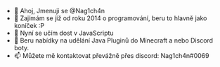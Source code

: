 - 👋 Ahoj, Jmenuji se @Nag1ch4n
- 👀 Zajímám se již od roku 2014 o programování, beru to hlavně jako koníček :P
- 🌱 Nyní se učím dost v JavaScriptu
- 💞️ Beru nabídky na udělání Java Pluginů do Minecraft a nebo Discord boty.
- 📫 Můžete mě kontaktovat převážně přes discord: Nag1ch4n#0069

<!---
Nag1ch4n/Nag1ch4n is a ✨ special ✨ repository because its `README.md` (this file) appears on your GitHub profile.
You can click the Preview link to take a look at your changes.
--->
